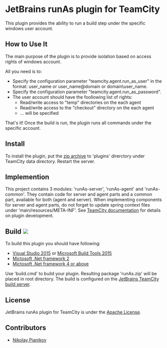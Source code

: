# JetBrains runAs plugin for TeamCity #

This plugin provides the ability to run a build step under the specific windows user account.

## How to Use It ##
The main purpose of the plugin is to provide isolation based on access rights of windows account.

All you need is to: <br/>
- Specify the configuration parameter "teamcity.agent.run_as_user" in the format: user_name or user_name@domain or domain\\user_name.
- Specify the configuration parameter "teamcity.agent.run_as_password".
- The user account should have the foollowing list of rights:
  - Read/write access to "temp" directories on the each agent
  - Read/write access to the "checkout" directory on the each agent
  - ... will be specified

That's it! Once the build is run, the plugin runs all commands under the specific account.

## Install ##

To install the plugin, put the [zip archive](https://cloud.mail.ru/public/3AwZ/DnD49rkpB) to 'plugins' direrctory under TeamCity data directory. Restart the server.
<!--https://teamcity.jetbrains.com/httpAuth/app/rest/builds/buildType:TeamCityPluginsByJetBrains_RunAs_Build,pinned:true,status:SUCCESS,tags:deploy/artifacts/content/runAs.zip-->

## Implemention ##

This project contains 3 modules: 'runAs-server', 'runAs-agent' and 'runAs-common'. They contain code for server and agent parts and a common part, available for both (agent and server). When implementing components for server and agent parts, do not forget to update spring context files under 'main/resources/META-INF'. See [TeamCity documentation](https://confluence.jetbrains.com/display/TCD9/Developing+Plugins+Using+Maven) for details on plugin development.

## Build ![](http://teamcity.jetbrains.com/app/rest/builds/buildType:TeamCityPluginsByJetBrains_RunAs_Build,tags:deploy,pinned:true/statusIcon.svg) ##

To build this plugin you should have following:
- [Visual Studio 2015](https://www.visualstudio.com/) or [Microsoft Build Tools 2015](https://www.microsoft.com/en-us/download/details.aspx?id=48159)
- [Mictosoft .Net framework 2](https://www.microsoft.com/en-us/download/details.aspx?id=1639)
- [Mictosoft .Net framework 4 or above](https://msdn.microsoft.com/en-us/vstudio/dn250998.aspx)

Use 'build.cmd' to build your plugin. Resulting package 'runAs.zip' will be placed in root directory. The build is configured on the [JetBrains TeamCity build server](https://teamcity.jetbrains.com/viewLog.html?buildTypeId=TeamCityPluginsByJetBrains_RunAs_Build&buildId=lastPinned&buildBranch=%3Cdefault%3E).

## License ##

JetBrains runAs plugin for TeamCity is under the [Apache License](https://github.com/JetBrains/teamcity-runas/blob/master/LICENSE).

## Contributors ##

- [Nikolay Pianikov](https://github.com/NikolayPianikov)
